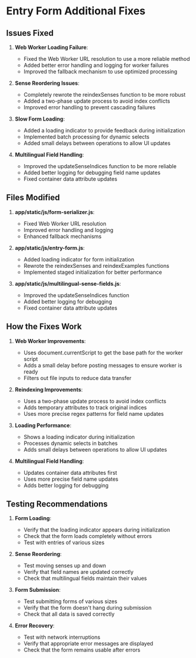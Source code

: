 # Entry Form Additional Fixes

## Issues Fixed

1. **Web Worker Loading Failure**:
   - Fixed the Web Worker URL resolution to use a more reliable method
   - Added better error handling and logging for worker failures
   - Improved the fallback mechanism to use optimized processing

2. **Sense Reordering Issues**:
   - Completely rewrote the reindexSenses function to be more robust
   - Added a two-phase update process to avoid index conflicts
   - Improved error handling to prevent cascading failures

3. **Slow Form Loading**:
   - Added a loading indicator to provide feedback during initialization
   - Implemented batch processing for dynamic selects
   - Added small delays between operations to allow UI updates

4. **Multilingual Field Handling**:
   - Improved the updateSenseIndices function to be more reliable
   - Added better logging for debugging field name updates
   - Fixed container data attribute updates

## Files Modified

1. **app/static/js/form-serializer.js**:
   - Fixed Web Worker URL resolution
   - Improved error handling and logging
   - Enhanced fallback mechanisms

2. **app/static/js/entry-form.js**:
   - Added loading indicator for form initialization
   - Rewrote the reindexSenses and reindexExamples functions
   - Implemented staged initialization for better performance

3. **app/static/js/multilingual-sense-fields.js**:
   - Improved the updateSenseIndices function
   - Added better logging for debugging
   - Fixed container data attribute updates

## How the Fixes Work

1. **Web Worker Improvements**:
   - Uses document.currentScript to get the base path for the worker script
   - Adds a small delay before posting messages to ensure worker is ready
   - Filters out file inputs to reduce data transfer

2. **Reindexing Improvements**:
   - Uses a two-phase update process to avoid index conflicts
   - Adds temporary attributes to track original indices
   - Uses more precise regex patterns for field name updates

3. **Loading Performance**:
   - Shows a loading indicator during initialization
   - Processes dynamic selects in batches
   - Adds small delays between operations to allow UI updates

4. **Multilingual Field Handling**:
   - Updates container data attributes first
   - Uses more precise field name updates
   - Adds better logging for debugging

## Testing Recommendations

1. **Form Loading**:
   - Verify that the loading indicator appears during initialization
   - Check that the form loads completely without errors
   - Test with entries of various sizes

2. **Sense Reordering**:
   - Test moving senses up and down
   - Verify that field names are updated correctly
   - Check that multilingual fields maintain their values

3. **Form Submission**:
   - Test submitting forms of various sizes
   - Verify that the form doesn't hang during submission
   - Check that all data is saved correctly

4. **Error Recovery**:
   - Test with network interruptions
   - Verify that appropriate error messages are displayed
   - Check that the form remains usable after errors